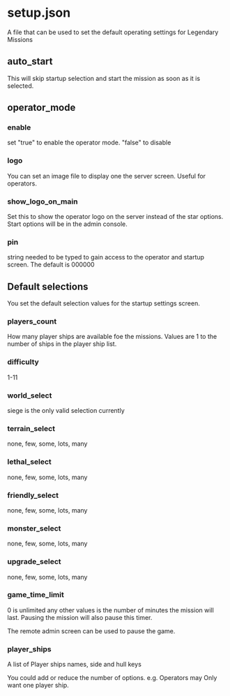 # setup.json
A file that can be used to set the default operating settings for Legendary Missions

## auto_start
This will skip startup selection and start the mission as soon as it is selected.

## operator_mode

### enable
set "true" to enable the operator mode. "false" to disable

### logo
You can set an image file to display one the server screen. Useful for operators.

### show_logo_on_main
Set this to show the operator  logo on the server instead of the star options.
Start options will be in the admin console.

### pin
string needed to be typed to gain access to the operator and startup screen.
The default is 000000


## Default selections
You set the default selection values for the startup settings screen.

### players_count
How many player ships are available foe the missions. Values are 1 to the number of ships in the player ship list.

### difficulty
1-11

### world_select
siege is the only valid selection currently

### terrain_select
none, few, some, lots, many

### lethal_select
none, few, some, lots, many

### friendly_select
none, few, some, lots, many

### monster_select
none, few, some, lots, many

### upgrade_select
none, few, some, lots, many

### game_time_limit
0 is unlimited any other values is the number of minutes the mission will last.
Pausing the mission will also pause this timer.

The remote admin screen can be used to pause the game.

### player_ships
A list of Player ships names, side and hull keys

You could add or reduce the number of options. e.g. Operators may Only want one player ship.

